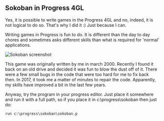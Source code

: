 ## Sokoban in Progress 4GL

Yes, it is possible to write games in the Progress 4GL and no, indeed, it is not logical to do so. 
That's why I did it :) Just because I can. 

Writing games in Progress is fun to do. It is different than the day to day chores and sometimes asks different skills than what is required for 'normal' applications. 

![Sokoban screenshot](https://github.com/patrickTingen/Sokoban/blob/master/screenshots/Sokoban.png "Sokoban Screenshot")

This game was originally written by me in march 2000. Recently I found it back on an old drive and decided it was fun to blow the dust off of it. There were a few small bugs in the code that were too hard for me to fix back then. In 2017, it took me a matter of minutes to repair the code. Apparently, my skills have improved a bit in the last few years.

Anyway, try the program in your progress editor. Just place it somewhere and run it with a full path, so if you place it in c:\progress\sokoban then just do:
```
run c:\progress\sokoban\sokoban.p
```
